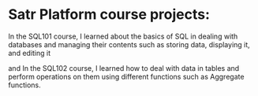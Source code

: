 # Satr Platform course projects:



In the SQL101 course, I learned about the basics of SQL in dealing with databases and managing their contents such as storing data, displaying it, and editing it

and In the SQL102 course, I learned how to deal with data in tables and perform operations on them using different functions such as Aggregate functions.
